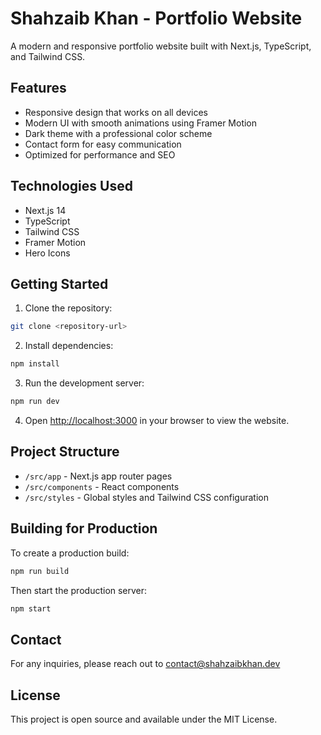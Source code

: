 # Shahzaib Khan - Portfolio Website

A modern and responsive portfolio website built with Next.js, TypeScript, and Tailwind CSS.

## Features

- Responsive design that works on all devices
- Modern UI with smooth animations using Framer Motion
- Dark theme with a professional color scheme
- Contact form for easy communication
- Optimized for performance and SEO

## Technologies Used

- Next.js 14
- TypeScript
- Tailwind CSS
- Framer Motion
- Hero Icons

## Getting Started

1. Clone the repository:
```bash
git clone <repository-url>
```

2. Install dependencies:
```bash
npm install
```

3. Run the development server:
```bash
npm run dev
```

4. Open [http://localhost:3000](http://localhost:3000) in your browser to view the website.

## Project Structure

- `/src/app` - Next.js app router pages
- `/src/components` - React components
- `/src/styles` - Global styles and Tailwind CSS configuration

## Building for Production

To create a production build:

```bash
npm run build
```

Then start the production server:

```bash
npm start
```

## Contact

For any inquiries, please reach out to contact@shahzaibkhan.dev

## License

This project is open source and available under the MIT License. 